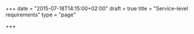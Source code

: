 +++
date = "2015-07-18T14:15:00+02:00"
draft = true
title = "Service-level requirements"
type = "page"

+++

